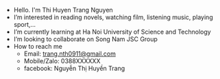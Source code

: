 - Hello. I'm Thi Huyen Trang Nguyen
- I’m interested in reading novels, watching film, listening music, playing sport,...
- I’m currently learning at Ha Noi University of Science and Technology
- I’m looking to collaborate on Song Nam JSC Group
- How to reach me
  + Email: trang.nth0911@gmail.com
  + Mobile/Zalo: 0388XXXXXX
  + facebook: Nguyễn Thị Huyền Trang
